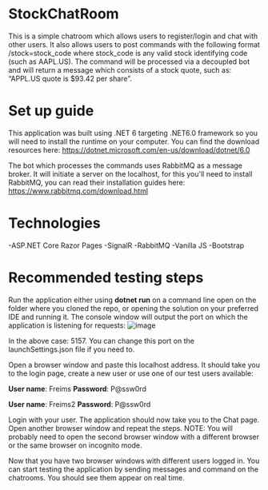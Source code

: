 # StockChatRoom
This is a simple chatroom which allows users to register/login and chat with other users. 
It also allows users to post commands with the following format /stock=stock_code where stock_code is any valid stock identifying code (such as AAPL.US). The command will
be processed via a decoupled bot and will return a message which consists of a stock quote, such as: “APPL.US quote is $93.42 per share”.

# Set up guide
This application was built using .NET 6 targeting .NET6.0 framework so you will need to install the runtime on your computer. You can find the download resources here: https://dotnet.microsoft.com/en-us/download/dotnet/6.0

The bot which processes the commands uses RabbitMQ as a message broker. It will initiate a server on the localhost, for this you'll need to install RabbitMQ, you can read their installation guides here: https://www.rabbitmq.com/download.html

# Technologies

-ASP.NET Core Razor Pages
-SignalR
-RabbitMQ
-Vanilla JS
-Bootstrap

# Recommended testing steps

Run the application either using **dotnet run** on a command line open on the folder where you cloned the repo, or opening the solution on your preferred IDE and running it. The console window will output the port on which the application is listening for requests:
![image](https://user-images.githubusercontent.com/109869725/186070638-7ce682e1-823e-468f-be0d-c23f066f4ba3.png)

In the above case: 5157. You can change this port on the launchSettings.json file if you need to. 

Open a browser window and paste this localhost address. It should take you to the login page, create a new user or use one of our test users available:

**User name**: Freims
**Password**: P@ssw0rd

**User name**: Freims2
**Password**: P@ssw0rd

Login with your user. The application should now take you to the Chat page. Open another browser window and repeat the steps. NOTE: You will probably need to open the second browser window with a different browser or the same browser on incognito mode. 

Now that you have two browser windows with different users logged in. You can start testing the application by sending messages and command on the chatrooms. You should see them appear on real time.



